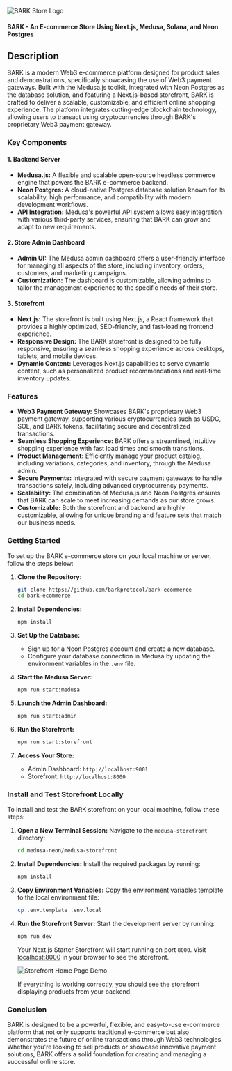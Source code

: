 ![BARK Store Logo](https://ucarecdn.com/47528138-2792-4ab7-9fe4-962d17686119/barkshoplogo.png)

#### BARK - An E-commerce Store Using Next.js, Medusa, Solana, and Neon Postgres

## Description

BARK is a modern Web3 e-commerce platform designed for product sales and demonstrations, specifically showcasing the use of Web3 payment gateways. Built with the Medusa.js toolkit, integrated with Neon Postgres as the database solution, and featuring a Next.js-based storefront, BARK is crafted to deliver a scalable, customizable, and efficient online shopping experience. The platform integrates cutting-edge blockchain technology, allowing users to transact using cryptocurrencies through BARK's proprietary Web3 payment gateway.

### Key Components

#### 1. **Backend Server**
   - **Medusa.js:** A flexible and scalable open-source headless commerce engine that powers the BARK e-commerce backend.
   - **Neon Postgres:** A cloud-native Postgres database solution known for its scalability, high performance, and compatibility with modern development workflows.
   - **API Integration:** Medusa's powerful API system allows easy integration with various third-party services, ensuring that BARK can grow and adapt to new requirements.

#### 2. **Store Admin Dashboard**
   - **Admin UI:** The Medusa admin dashboard offers a user-friendly interface for managing all aspects of the store, including inventory, orders, customers, and marketing campaigns.
   - **Customization:** The dashboard is customizable, allowing admins to tailor the management experience to the specific needs of their store.

#### 3. **Storefront**
   - **Next.js:** The storefront is built using Next.js, a React framework that provides a highly optimized, SEO-friendly, and fast-loading frontend experience.
   - **Responsive Design:** The BARK storefront is designed to be fully responsive, ensuring a seamless shopping experience across desktops, tablets, and mobile devices.
   - **Dynamic Content:** Leverages Next.js capabilities to serve dynamic content, such as personalized product recommendations and real-time inventory updates.

### Features

- **Web3 Payment Gateway:** Showcases BARK's proprietary Web3 payment gateway, supporting various cryptocurrencies such as USDC, SOL, and BARK tokens, facilitating secure and decentralized transactions.
- **Seamless Shopping Experience:** BARK offers a streamlined, intuitive shopping experience with fast load times and smooth transitions.
- **Product Management:** Efficiently manage your product catalog, including variations, categories, and inventory, through the Medusa admin.
- **Secure Payments:** Integrated with secure payment gateways to handle transactions safely, including advanced cryptocurrency payments.
- **Scalability:** The combination of Medusa.js and Neon Postgres ensures that BARK can scale to meet increasing demands as our store grows.
- **Customizable:** Both the storefront and backend are highly customizable, allowing for unique branding and feature sets that match our business needs.

### Getting Started

To set up the BARK e-commerce store on your local machine or server, follow the steps below:

1. **Clone the Repository:**
   ```bash
   git clone https://github.com/barkprotocol/bark-ecommerce
   cd bark-ecommerce
   ```

2. **Install Dependencies:**
   ```bash
   npm install
   ```

3. **Set Up the Database:**
   - Sign up for a Neon Postgres account and create a new database.
   - Configure your database connection in Medusa by updating the environment variables in the `.env` file.

4. **Start the Medusa Server:**
   ```bash
   npm run start:medusa
   ```

5. **Launch the Admin Dashboard:**
   ```bash
   npm run start:admin
   ```

6. **Run the Storefront:**
   ```bash
   npm run start:storefront
   ```

7. **Access Your Store:**
   - Admin Dashboard: `http://localhost:9001`
   - Storefront: `http://localhost:8000`

### Install and Test Storefront Locally

To install and test the BARK storefront on your local machine, follow these steps:

1. **Open a New Terminal Session:**
   Navigate to the `medusa-storefront` directory:
   ```bash
   cd medusa-neon/medusa-storefront
   ```

2. **Install Dependencies:**
   Install the required packages by running:
   ```bash
   npm install
   ```

3. **Copy Environment Variables:**
   Copy the environment variables template to the local environment file:
   ```bash
   cp .env.template .env.local
   ```

4. **Run the Storefront Server:**
   Start the development server by running:
   ```bash
   npm run dev
   ```

   Your Next.js Starter Storefront will start running on port `8000`. Visit [localhost:8000](http://localhost:8000) in your browser to see the storefront.

   ![Storefront Home Page Demo](https://)

   If everything is working correctly, you should see the storefront displaying products from your backend.

### Conclusion

BARK is designed to be a powerful, flexible, and easy-to-use e-commerce platform that not only supports traditional e-commerce but also demonstrates the future of online transactions through Web3 technologies. Whether you're looking to sell products or showcase innovative payment solutions, BARK offers a solid foundation for creating and managing a successful online store.